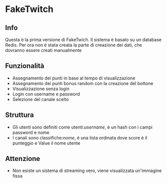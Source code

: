 # FakeTwitch
## Info
Questa è la prima versione di FakeTwich. Il sistema è basato su un database Redis.
Per ora non è stata creata la parte di creazione dei dati, che dovranno essere creati manualmente
## Funzionalità
* Assegnamento dei punti in base al tempo di visualizzazione
* Assegnamento dei punti bonus random con la creazione del bottone
* Visualizzazione senza login
* Login con username e password
* Selezione del canale scelto
## Struttura
* Gli utenti sono definiti come utenti:_username_, è un hash con i campi password e nome
* I canali sono classifiche:_nome_, è una lista ordinata dove score è il punteggio e Value il nome utente
## Attenzione
* Non esiste un sistema di streaming vero, viene visualizzata un'immagine fissa

